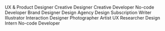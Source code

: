 UX & Product Designer
Creative Designer
Creative Developer
No-code Developer
Brand Designer
Design Agency
Design Subscription
Writer
Illustrator
Interaction Designer
Photographer
Artist
UX Researcher
Design Intern
No-code Developer